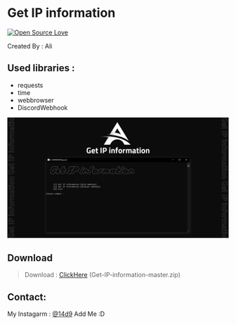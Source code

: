 # Get IP information

[![Open Source Love](https://badges.frapsoft.com/os/v1/open-source.svg?v=103)](https://github.com/ellerbrock/open-source-badges/)

Created By : Ali

## Used libraries :
- requests
- time
- webbrowser
- DiscordWebhook


![program pic](https://github.com/14d9/Get-IP-information/blob/master/img/Get-IP-information.png)


       

 ## Download
 > Download : [ClickHere](https://github.com/14d9/Get-IP-information/archive/refs/heads/master.zip) (Get-IP-information-master.zip)

     

## Contact:

My Instagarm : [@14d9](https://www.instagram.com/14d9) Add Me :D
